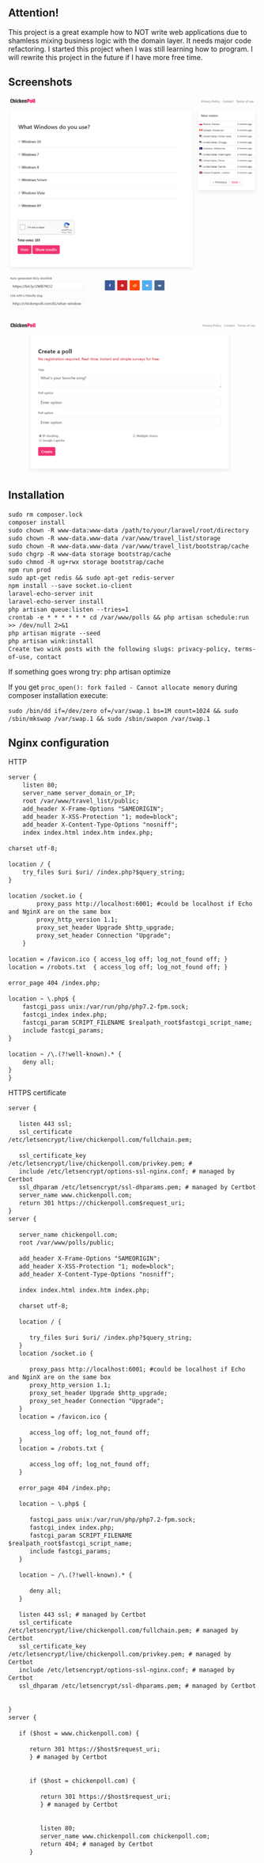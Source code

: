 ## Attention!

This project is a great example how to NOT write web applications due to shamless mixing business logic with the domain layer. It needs major code refactoring. I started this project when I was still learning how to program. I will rewrite this project in the future if I have more free time.

## Screenshots

![Example straw poll](https://raw.githubusercontent.com/Arturek1/cdn/master/sc2.PNG)

![Main page](https://raw.githubusercontent.com/Arturek1/cdn/master/sc1.PNG)


## Installation

    sudo rm composer.lock
    composer install
    sudo chown -R www-data:www-data /path/to/your/laravel/root/directory
    sudo chown -R www-data.www-data /var/www/travel_list/storage
    sudo chown -R www-data.www-data /var/www/travel_list/bootstrap/cache
    sudo chgrp -R www-data storage bootstrap/cache
    sudo chmod -R ug+rwx storage bootstrap/cache
    npm run prod
    sudo apt-get redis && sudo apt-get redis-server
    npm install --save socket.io-client
    laravel-echo-server init
    laravel-echo-server install
    php artisan queue:listen --tries=1
    crontab -e * * * * * * cd /var/www/polls && php artisan schedule:run >> /dev/null 2>&1
    php artisan migrate --seed
    php artisan wink:install
    Create two wink posts with the following slugs: privacy-policy, terms-of-use, contact

If something goes wrong try: php artisan optimize

If you get ``proc_open(): fork failed - Cannot allocate memory`` during composer installation execute: 

    sudo /bin/dd if=/dev/zero of=/var/swap.1 bs=1M count=1024 && sudo /sbin/mkswap /var/swap.1 && sudo /sbin/swapon /var/swap.1

## Nginx configuration

HTTP


    server {
		listen 80;
	    server_name server_domain_or_IP;
	    root /var/www/travel_list/public;
	    add_header X-Frame-Options "SAMEORIGIN";
	    add_header X-XSS-Protection "1; mode=block";
	    add_header X-Content-Type-Options "nosniff";
	    index index.html index.htm index.php;

    charset utf-8;

    location / {
        try_files $uri $uri/ /index.php?$query_string;
    }
    
    location /socket.io {
            proxy_pass http://localhost:6001; #could be localhost if Echo and NginX are on the same box
            proxy_http_version 1.1;
            proxy_set_header Upgrade $http_upgrade;
            proxy_set_header Connection "Upgrade";
        }

    location = /favicon.ico { access_log off; log_not_found off; }
    location = /robots.txt  { access_log off; log_not_found off; }

    error_page 404 /index.php;

    location ~ \.php$ {
        fastcgi_pass unix:/var/run/php/php7.2-fpm.sock;
        fastcgi_index index.php;
        fastcgi_param SCRIPT_FILENAME $realpath_root$fastcgi_script_name;
        include fastcgi_params;
    }

    location ~ /\.(?!well-known).* {
        deny all;
    }
    }



HTTPS certificate

    server {
    
       listen 443 ssl;
       ssl_certificate /etc/letsencrypt/live/chickenpoll.com/fullchain.pem;
    
       ssl_certificate_key /etc/letsencrypt/live/chickenpoll.com/privkey.pem; #
       include /etc/letsencrypt/options-ssl-nginx.conf; # managed by Certbot
       ssl_dhparam /etc/letsencrypt/ssl-dhparams.pem; # managed by Certbot
       server_name www.chickenpoll.com;
       return 301 https://chickenpoll.com$request_uri;
    }
    server {
    
       server_name chickenpoll.com;
       root /var/www/polls/public;
    
       add_header X-Frame-Options "SAMEORIGIN";
       add_header X-XSS-Protection "1; mode=block";
       add_header X-Content-Type-Options "nosniff";
    
       index index.html index.htm index.php;
    
       charset utf-8;
    
       location / {
    
          try_files $uri $uri/ /index.php?$query_string;
       }
       location /socket.io {
    
          proxy_pass http://localhost:6001; #could be localhost if Echo and NginX are on the same box
          proxy_http_version 1.1;
          proxy_set_header Upgrade $http_upgrade;
          proxy_set_header Connection "Upgrade";
       }
       location = /favicon.ico {
    
          access_log off; log_not_found off;
       }
       location = /robots.txt {
    
          access_log off; log_not_found off;
       }
    
       error_page 404 /index.php;
    
       location ~ \.php$ {
    
          fastcgi_pass unix:/var/run/php/php7.2-fpm.sock;
          fastcgi_index index.php;
          fastcgi_param SCRIPT_FILENAME $realpath_root$fastcgi_script_name;
          include fastcgi_params;
       }
    
       location ~ /\.(?!well-known).* {
    
          deny all;
       }
    
       listen 443 ssl; # managed by Certbot
       ssl_certificate /etc/letsencrypt/live/chickenpoll.com/fullchain.pem; # managed by Certbot
       ssl_certificate_key /etc/letsencrypt/live/chickenpoll.com/privkey.pem; # managed by Certbot
       include /etc/letsencrypt/options-ssl-nginx.conf; # managed by Certbot
       ssl_dhparam /etc/letsencrypt/ssl-dhparams.pem; # managed by Certbot
    
    
    }
    server {
    
       if ($host = www.chickenpoll.com) {
    
          return 301 https://$host$request_uri;
          } # managed by Certbot
    
    
          if ($host = chickenpoll.com) {
    
             return 301 https://$host$request_uri;
             } # managed by Certbot
    
    
             listen 80;
             server_name www.chickenpoll.com chickenpoll.com;
             return 404; # managed by Certbot
          }
